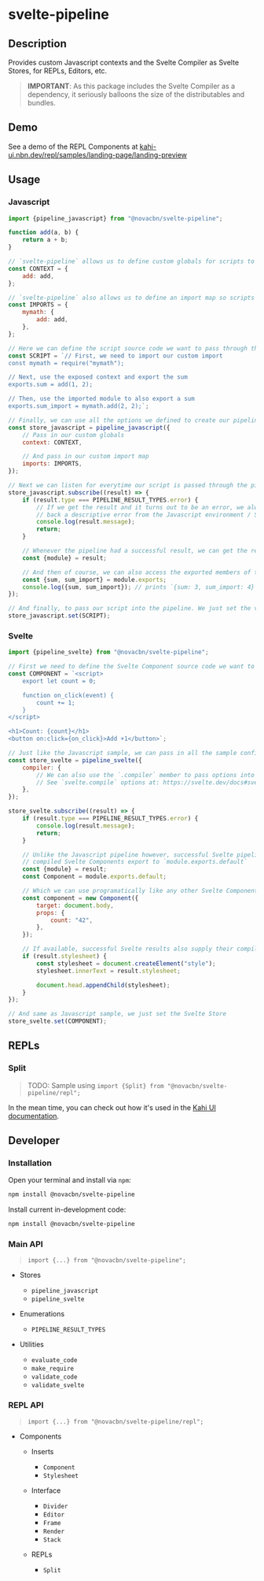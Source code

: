 # svelte-pipeline

## Description

Provides custom Javascript contexts and the Svelte Compiler as Svelte Stores, for REPLs, Editors, etc.

> **IMPORTANT**: As this package includes the Svelte Compiler as a dependency, it seriously balloons the size of the distributables and bundles.

## Demo

See a demo of the REPL Components at [kahi-ui.nbn.dev/repl/samples/landing-page/landing-preview](https://kahi-ui.nbn.dev/repl/samples/landing-page/landing-preview/?rotation=horizontal)

## Usage

### Javascript

```javascript
import {pipeline_javascript} from "@novacbn/svelte-pipeline";

function add(a, b) {
    return a + b;
}

// `svelte-pipeline` allows us to define custom globals for scripts to access
const CONTEXT = {
    add: add,
};

// `svelte-pipeline` also allows us to define an import map so scripts can import via `require`
const IMPORTS = {
    mymath: {
        add: add,
    },
};

// Here we can define the script source code we want to pass through the pipeline
const SCRIPT = `// First, we need to import our custom import
const mymath = require("mymath");

// Next, use the exposed context and export the sum
exports.sum = add(1, 2);

// Then, use the imported module to also export a sum
exports.sum_import = mymath.add(2, 2);`;

// Finally, we can use all the options we defined to create our pipeline as a Svelte Store
const store_javascript = pipeline_javascript({
    // Pass in our custom globals
    context: CONTEXT,

    // And pass in our custom import map
    imports: IMPORTS,
});

// Next we can listen for everytime our script is passed through the pipeline
store_javascript.subscribe((result) => {
    if (result.type === PIPELINE_RESULT_TYPES.error) {
        // If we get the result and it turns out to be an error, we always get
        // back a descriptive error from the Javascript environment / Svelte Compiler
        console.log(result.message);
        return;
    }

    // Whenever the pipeline had a successful result, we can get the resulting module context
    const {module} = result;

    // And then of course, we can also access the exported members of the script
    const {sum, sum_import} = module.exports;
    console.log({sum, sum_import}); // prints `{sum: 3, sum_import: 4}`
});

// And finally, to pass our script into the pipeline. We just set the value like any other Svelte Store
store_javascript.set(SCRIPT);
```

### Svelte

```javascript
import {pipeline_svelte} from "@novacbn/svelte-pipeline";

// First we need to define the Svelte Component source code we want to pass through the pipeline
const COMPONENT = `<script>
    export let count = 0;

    function on_click(event) {
        count += 1;
    }
</script>

<h1>Count: {count}</h1>
<button on:click={on_click}>Add +1</button>`;

// Just like the Javascript sample, we can pass in all the sample configuration options
const store_svelte = pipeline_svelte({
    compiler: {
        // We can also use the `.compiler` member to pass options into the Svelte Compiler
        // See `svelte.compile` options at: https://svelte.dev/docs#svelte_compile
    },
});

store_svelte.subscribe((result) => {
    if (result.type === PIPELINE_RESULT_TYPES.error) {
        console.log(result.message);
        return;
    }

    // Unlike the Javascript pipeline however, successful Svelte pipeline results have the
    // compiled Svelte Components export to `module.exports.default`
    const {module} = result;
    const Component = module.exports.default;

    // Which we can use programatically like any other Svelte Component
    const component = new Component({
        target: document.body,
        props: {
            count: "42",
        },
    });

    // If available, successful Svelte results also supply their compiled CSS Stylesheets
    if (result.stylesheet) {
        const stylesheet = document.createElement("style");
        stylesheet.innerText = result.stylesheet;

        document.head.appendChild(stylesheet);
    }
});

// And same as Javascript sample, we just set the Svelte Store
store_svelte.set(COMPONENT);
```

## REPLs

### Split

> TODO: Sample using `import {Split} from "@novacbn/svelte-pipeline/repl";`

In the mean time, you can check out how it's used in the [Kahi UI documentation](https://github.com/kahi-framework/kahi-ui.nbn.dev/blob/beffb0a31db274fd19f0b95245682b112ff1d649/src/components/repl/REPLEditor.svelte).

## Developer

### Installation

Open your terminal and install via `npm`:

```bash
npm install @novacbn/svelte-pipeline
```

Install current in-development code:

```bash
npm install @novacbn/svelte-pipeline
```

### Main API

> `import {...} from "@novacbn/svelte-pipeline";`

-   Stores

    -   `pipeline_javascript`
    -   `pipeline_svelte`

-   Enumerations

    -   `PIPELINE_RESULT_TYPES`

-   Utilities

    -   `evaluate_code`
    -   `make_require`
    -   `validate_code`
    -   `validate_svelte`

### REPL API

> `import {...} from "@novacbn/svelte-pipeline/repl";`

-   Components

    -   Inserts

        -   `Component`
        -   `Stylesheet`

    -   Interface

        -   `Divider`
        -   `Editor`
        -   `Frame`
        -   `Render`
        -   `Stack`

    -   REPLs

        -   `Split`
